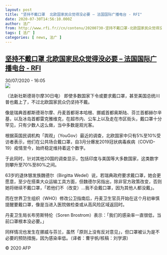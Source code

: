 ```yaml
---
layout: post
title: "坚持不戴口罩  北欧国家民众觉得没必要 – 法国国际广播电台 - RFI"
date: 2020-07-30T14:56:10.000Z
author: 法广
from: http://www.rfi.fr//cn/contenu/20200730-坚持不戴口罩-北欧国家民众觉得没必要
tags: [ 法广 ]
categories: [ news, 法广 ]
---
```

<!--1596120970000-->
[坚持不戴口罩  北欧国家民众觉得没必要 – 法国国际广播电台 - RFI](http://www.rfi.fr//cn/contenu/20200730-%E5%9D%9A%E6%8C%81%E4%B8%8D%E6%88%B4%E5%8F%A3%E7%BD%A9-%E5%8C%97%E6%AC%A7%E5%9B%BD%E5%AE%B6%E6%B0%91%E4%BC%97%E8%A7%89%E5%BE%97%E6%B2%A1%E5%BF%85%E8%A6%81)
------

<div>
<div>30/07/2020 - 16:05</div><img src="https://s.rfi.fr/media/display/d762ad0a-d272-11ea-9999-005056bf87d6/w:310/p:16x9/int0014b.200730220503.jpg"><div class="t-content__body u-clearfix"><div class="m-interstitial"></div><p>（法新社斯德哥尔摩30日电）    即使多数国家下令或要求戴口罩，甚至美国总统川普也戴上了，不过北欧国家民众仍坚持不戴。</p><p>    像是瑞典首都斯德哥尔摩、丹麦首都哥本哈根、挪威首都奥斯陆、芬兰首都赫尔辛基，以及冰岛首都雷克雅维克，在超市内、公车上以及走在市区街头，戴口罩十分罕见，只有少数人这么做，当中多数是观光客。</p><p>    根据英国民调机构「舆观」（YouGov）最近的调查，北欧国家中只有5%至10%受访者表示，他们在公共场合戴口罩，自3月分爆发2019冠状病毒疾病（COVID-19）疫情至今，始终稳定维持着这个数字。</p><p>    于此同时，针对其他20国的调查显示，包括印度与美国等大多数国家，这类数字则攀升至70%至80%之间。</p><p>    63岁的退休银发族魏德尔（Birgitta Wedel）说，若瑞典政府要求戴口罩，她会更愿意，至少在搭乘大众运输工具方面，但魏德尔另指出，除非官方政策改变，否则她将继续不戴口罩，「若他们不（改变）…我不会戴口罩，因为其他人都没戴」。</p><p>    而在世界卫生组织（WHO）修改公卫指南后，丹麦卫生官员开始在这个月初审慎提醒要戴口罩，像是当进入医院做检查或从高风险区域返回时。</p><p>    丹麦卫生局长布劳斯特伦（Soren Brostrom）表示：「我们的感染率一直很低，当前口罩根本没必要。」</p><p>    同样情况也发生在挪威与芬兰，虽然「原则上没有反对意见」，但口罩被认为是不必要的预防措施，因为感染率低。（译者：曹宇帆/核稿：刘学源）</p><p class="t-copyright">© 2020 AFP</p>        </div>
</div>
